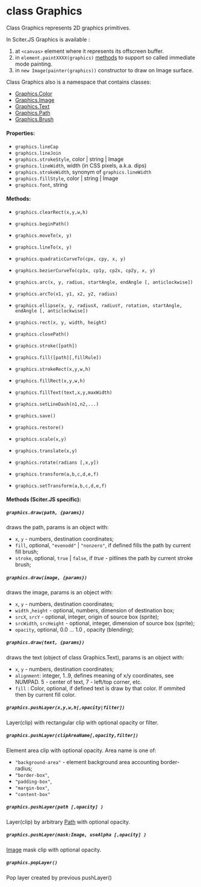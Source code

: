# class Graphics

Class Graphics represents 2D graphics primitives.

In Sciter.JS Graphics is available :

1. at `<canvas>` element where it represents its offscreen buffer.
2. in `element.paintXXXX(graphics)` [methods](../Element.md#paintXXX) to support so called immediate mode painting.
3. in `new Image(painter(graphics))` constructor to draw on Image surface.

Class Graphics also is a namespace that contains classes:

* [Graphics.Color](Graphics.Color.md)
* [Graphics.Image](Graphics.Image.md)
* [Graphics.Text](Graphics.Text.md)
* [Graphics.Path](Graphics.Path.md)
* [Graphics.Brush](Graphics.Brush.md)

#### Properties:

* `graphics.lineCap` 
* `graphics.lineJoin`
* `graphics.strokeStyle`, color | string | Image
* `graphics.lineWidth`, width (in CSS pixels, a.k.a. dips)
* `graphics.strokeWidth`, synonym of `graphics.lineWidth`
* `graphics.fillStyle`, color | string | Image
* `graphics.font`, string

#### Methods:

* `graphics.clearRect(x,y,w,h)`
* `graphics.beginPath()`
* `graphics.moveTo(x, y)`
* `graphics.lineTo(x, y)`
* `graphics.quadraticCurveTo(cpx, cpy, x, y)`
* `graphics.bezierCurveTo(cp1x, cp1y, cp2x, cp2y, x, y)`
* `graphics.arc(x, y, radius, startAngle, endAngle [, anticlockwise])`
* `graphics.arcTo(x1, y1, x2, y2, radius)`
* `graphics.ellipse(x, y, radiusX, radiusY, rotation, startAngle, endAngle [, anticlockwise])`
* `graphics.rect(x, y, width, height)`
* `graphics.closePath()`

* `graphics.stroke([path])`
* `graphics.fill([path][,fillRule])`

* `graphics.strokeRect(x,y,w,h)`
* `graphics.fillRect(x,y,w,h)`

* `graphics.fillText(text,x,y,maxWidth)`

* `graphics.setLineDash(n1,n2,...)`

* `graphics.save()`
* `graphics.restore()`

* `graphics.scale(x,y)`
* `graphics.translate(x,y)`
* `graphics.rotate(radians [,x,y])`
* `graphics.transform(a,b,c,d,e,f)`
* `graphics.setTransform(a,b,c,d,e,f)`


#### Methods (Sciter.JS specific):

##### `graphics.draw(path, {params})`

draws the path, params is an object with:

* `x`, `y` - numbers, destination coordinates;
* `fill`, optional, `"evenodd"` | `"nonzero"`, if defined fills the path by current fill brush;
* `stroke`, optional, `true` | `false`, if _true_ - pitlines the path by current stroke brush;


##### `graphics.draw(image, {params})`

draws the image, params is an object with:

* `x`, `y` - numbers, destination coordinates;
* `width` ,`height` - optional, numbers, dimension of destination box;
* `srcX`, `srcY` - optional, integer, origin of source box (sprite);
* `srcWidth`, `srcHeight` - optional, integer, dimension of source box (sprite);
* `opacity`, optional, 0.0 ... 1.0 , opacity (blending);

##### `graphics.draw(text, {params})`

draws the text (object of class Graphics.Text), params is an object with:  

* `x`, `y` - numbers, destination coordinates;
* `alignment`: integer, 1..9, defines meaning of x/y coordinates, see NUMPAD. 5 - center of text, 7 - left/top corner, etc.
* `fill` : Color, optional, if defined text is draw by that color. If ommited then by current fill color.

##### `graphics.pushLayer(x,y,w,h[,opacity|filter])`

Layer(clip) with rectangular clip with optional opacity or filter.

##### `graphics.pushLayer(clipAreaName[,opacity,filter])`

Element area clip with optional opacity. Area name is one of:

  * `"background-area"` - element background area accounting border-radius;
  * `"border-box"`,
  * `"padding-box"`,
  * `"margin-box"`,
  * `"content-box"`
  
##### `graphics.pushLayer(path [,opacity] )`

Layer(clip) by arbitrary [Path](Graphics.Path.md) with optional opacity.

##### `graphics.pushLayer(mask:Image, useAlpha [,opacity] )`

[Image](Graphics.Image.md) mask clip with optional opacity.


##### `graphics.popLayer()`

Pop layer created by previous pushLayer() 



